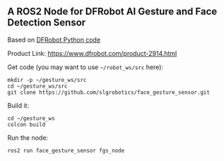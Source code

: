 ## A ROS2 Node for DFRobot AI Gesture and Face Detection Sensor 

Based on [DFRobot Python code](https://github.com/DFRobot/DFRobot_GestureFaceDetection/tree/master/python/raspberrypi)

Product Link: https://www.dfrobot.com/product-2914.html

Get code (you may want to use `~/robot_ws/src` here):
```
mkdir -p ~/gesture_ws/src
cd ~/gesture_ws/src
git clone https://github.com/slgrobotics/face_gesture_sensor.git
```

Build it:
```
cd ~/gesture_ws
colcon build
```

Run the node:
```
ros2 run face_gesture_sensor fgs_node
```

